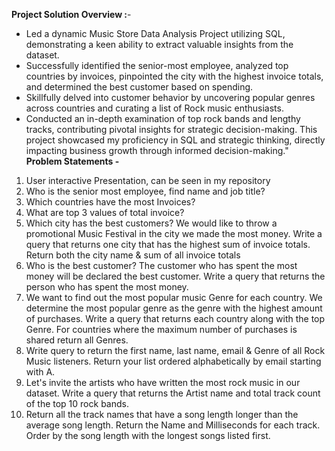 **Project Solution Overview :**-
* Led a dynamic Music Store Data Analysis Project utilizing SQL, demonstrating a keen ability to extract valuable insights from the dataset.
* Successfully identified the senior-most employee, analyzed top countries by invoices, pinpointed the city with the highest invoice totals, and determined the best customer based on spending.
* Skillfully delved into customer behavior by uncovering popular genres across countries and curating a list of Rock music enthusiasts.
* Conducted an in-depth examination of top rock bands and lengthy tracks, contributing pivotal insights for strategic decision-making. This project showcased my proficiency in SQL and strategic thinking, directly impacting business growth through informed decision-making."
**Problem Statements -**
1. User interactive Presentation, can be seen in my repository
2. Who is the senior most employee, find name and job title?
3. Which countries have the most Invoices?
4. What are top 3 values of total invoice?
5. Which city has the best customers? We would like to throw a promotional Music Festival in the city we made the most money. Write a query that returns one city that has the highest sum of invoice totals. Return both the city name & sum of all invoice totals
6. Who is the best customer? The customer who has spent the most money will be declared the best customer. Write a query that returns the person who has spent the most money.
7. We want to find out the most popular music Genre for each country. We determine the most popular genre as the genre with the highest amount of purchases. Write a query that returns each country along with the top Genre. For countries where the maximum number of purchases is shared return all Genres.
8. Write query to return the first name, last name, email & Genre of all Rock Music listeners. Return your list ordered alphabetically by email starting with A.
9. Let's invite the artists who have written the most rock music in our dataset. Write a query that returns the Artist name and total track count of the top 10 rock bands.
10. Return all the track names that have a song length longer than the average song length. Return the Name and Milliseconds for each track. Order by the song length with the longest songs listed first.
   
